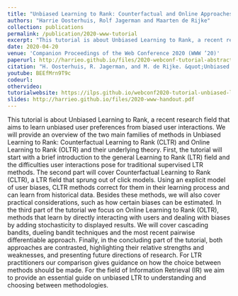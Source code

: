 ```yaml
---
title: "Unbiased Learning to Rank: Counterfactual and Online Approaches"
authors: "Harrie Oosterhuis, Rolf Jagerman and Maarten de Rijke"
collection: publications
permalink: /publication/2020-www-tutorial
excerpt: "This tutorial is about Unbiased Learning to Rank, a recent research field that aims to learn unbiased user preferences from biased user interactions. We will provide an overview of the two main families of methods in Unbiased Learning to Rank: Counterfactual Learning to Rank (CLTR) and Online Learning to Rank (OLTR) and their underlying theory."
date: 2020-04-20
venue: 'Companion Proceedings of the Web Conference 2020 (WWW ’20)'
paperurl: http://harrieo.github.io/files/2020-webconf-tutorial-abstract.pdf
citation: "H. Oosterhuis, R. Jagerman, and M. de Rijke. &quot;Unbiased Learning to Rank: Counterfactual and Online Approaches.&quot; In <i>Companion Proceedings of the Web Conference 2020</i>. ACM, 2020."
youtube: BEEfMrn9T9c
codeurl:
othervideo:
tutorialwebsite: https://ilps.github.io/webconf2020-tutorial-unbiased-ltr/
slides: http://harrieo.github.io/files/2020-www-handout.pdf
---
```


This tutorial is about Unbiased Learning to Rank, a recent research field that aims to learn unbiased user preferences from biased user interactions. We will provide an overview of the two main families of methods in Unbiased Learning to Rank: Counterfactual Learning to Rank (CLTR) and Online Learning to Rank (OLTR) and their underlying theory. First, the tutorial will start with a brief introduction to the general Learning to Rank (LTR) field and the difficulties user interactions pose for traditional supervised LTR methods. The second part will cover Counterfactual Learning to Rank (CLTR), a LTR field that sprung out of click models. Using an explicit model of user biases, CLTR methods correct for them in their learning process and can learn from historical data. Besides these methods, we will also cover practical considerations, such as how certain biases can be estimated. In the third part of the tutorial we focus on Online Learning to Rank (OLTR), methods that learn by directly interacting with users and dealing with biases by adding stochasticity to displayed results. We will cover cascading bandits, dueling bandit techniques and the most recent pairwise differentiable approach. Finally, in the concluding part of the tutorial, both approaches are contrasted, highlighting their relative strengths and weaknesses, and presenting future directions of research. For LTR practitioners our comparison gives guidance on how the choice between methods should be made. For the field of Information Retrieval (IR) we aim to provide an essential guide on unbiased LTR to understanding and choosing between methodologies.